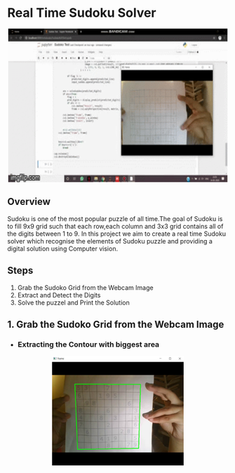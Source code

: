 # Real Time Sudoku Solver

<p align="center">
  <img src="/Images/SudokuSolver.gif" width="500" height="350" />
</p>


## Overview
Sudoku is one of the most popular puzzle of all time.The goal of Sudoku is to fill 9x9 grid such that each row,each column and 3x3 grid contains all of the digits between 1 to 9. In this project we aim to create a real time Sudoku solver which recognise the elements of Sudoku puzzle and providing a digital solution using Computer vision. 

## Steps
1. Grab the Sudoko Grid from the Webcam Image
2. Extract and Detect the Digits
2. Solve the puzzel and Print the Solution

## 1. Grab the Sudoko Grid from the Webcam Image
- ### Extracting the Contour with biggest area
<p align="center">
  <img src="/Images/frame.png" width="300" height="250" />
</p>
